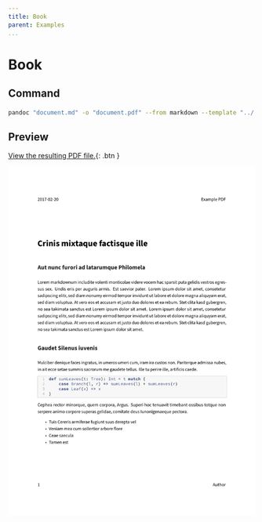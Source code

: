 ```yaml
---
title: Book
parent: Examples
...
```


# Book

## Command

``` bash
pandoc "document.md" -o "document.pdf" --from markdown --template "../../eisvogel.tex" --listings --top-level-division="chapter"
```

## Preview

[View the resulting PDF file.](document.pdf){: .btn }

[![](preview.png)](document.pdf)